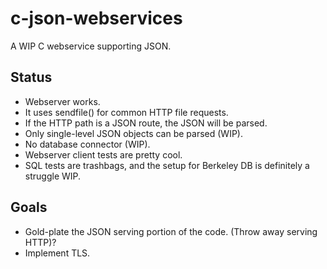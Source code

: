 # c-json-webservices
A WIP C webservice supporting JSON.

## Status
* Webserver works.
* It uses sendfile() for common HTTP file requests.
* If the HTTP path is a JSON route, the JSON will be parsed.
* Only single-level JSON objects can be parsed (WIP).
* No database connector (WIP).
* Webserver client tests are pretty cool.
* SQL tests are trashbags, and the setup for Berkeley DB is definitely a struggle WIP.

## Goals
* Gold-plate the JSON serving portion of the code. (Throw away serving HTTP)? 
* Implement TLS.
